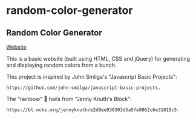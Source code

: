 # random-color-generator

## Random Color Generator

[Website](https://reuelo.github.io/random-color-generator/)

This is a basic website (built using HTML, CSS and jQuery) for generating and displaying random colors from a bunch.

This project is inspired by John Smilga's "Javascript Basic Projects":

```https://github.com/john-smilga/javascript-basic-projects.```

The "rainbow" 🌈 hails from "Jenny Knuth's Block": 

```https://bl.ocks.org/jennyknuth/e2d9ee930303d5a5fe8862c6e31819c5.```
